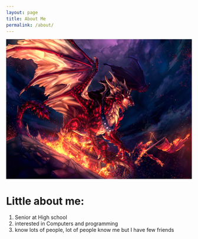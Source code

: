 ```yaml
---
layout: page
title: About Me
permalink: /about/
---
```


![](images/Dragon.png)

# Little about me:
1. Senior at High school
2. interested in Computers and programming
3. know lots of people, lot of people know me but I have few friends



